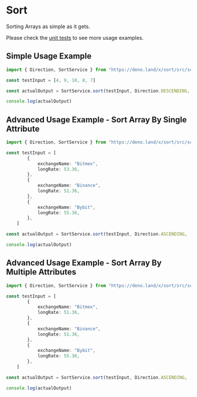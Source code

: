 # Sort

Sorting Arrays as simple as it gets.

Please check the [unit tests](https://deno.land/x/sort/src/sort-service.spec.ts) to see more usage examples.

## Simple Usage Example

```ts 
import { Direction, SortService } from "https://deno.land/x/sort/src/sort-service.ts"

const testInput = [4, 9, 10, 8, 7]

const actualOutput = SortService.sort(testInput, Direction.DESCENDING, [''])

console.log(actualOutput)

```


## Advanced Usage Example - Sort Array By Single Attribute

```ts 
import { Direction, SortService } from "https://deno.land/x/sort/src/sort-service.ts"

const testInput = [
        {
            exchangeName: "Bitmex",
            longRate: 53.36,
        },
        {
            exchangeName: "Binance",
            longRate: 51.36,
        },
        {
            exchangeName: "Bybit",
            longRate: 55.36,
        },
    ]

const actualOutput = SortService.sort(testInput, Direction.ASCENDING, ['longRate'])

console.log(actualOutput)

```

## Advanced Usage Example - Sort Array By Multiple Attributes

```ts 
import { Direction, SortService } from "https://deno.land/x/sort/src/sort-service.ts"

const testInput = [
        {
            exchangeName: "Bitmex",
            longRate: 51.36,
        },
        {
            exchangeName: "Binance",
            longRate: 51.36,
        },
        {
            exchangeName: "Bybit",
            longRate: 55.36,
        },
    ]

const actualOutput = SortService.sort(testInput, Direction.ASCENDING, ['longRate', 'exchangeName'])

console.log(actualOutput)

```